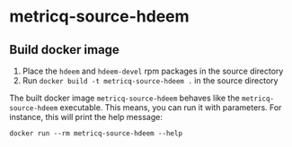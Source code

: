 # metricq-source-hdeem

## Build docker image

1. Place the `hdeem` and `hdeem-devel` rpm packages in the source directory
2. Run `docker build -t metricq-source-hdeem .` in the source directory

The built docker image `metricq-source-hdeem` behaves like the `metricq-source-hdeem` executable.
This means, you can run it with parameters. For instance, this will print the help message:

`docker run --rm metricq-source-hdeem --help`
